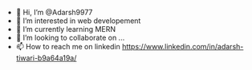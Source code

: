 - 👋 Hi, I’m @Adarsh9977
- 👀 I’m interested in web developement
- 🌱 I’m currently learning MERN 
- 💞️ I’m looking to collaborate on ...
- 📫 How to reach me on linkedin  https://www.linkedin.com/in/adarsh-tiwari-b9a64a19a/

<!---
Adarsh9977/Adarsh9977 is a ✨ special ✨ repository because its `README.md` (this file) appears on your GitHub profile.
You can click the Preview link to take a look at your changes.
--->
